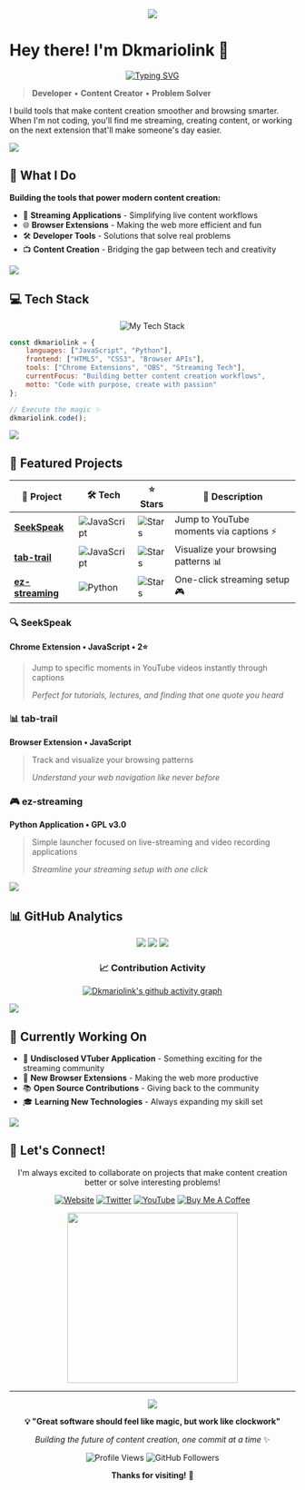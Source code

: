 <div align="center">

<img src="https://capsule-render.vercel.app/api?type=waving&color=gradient&customColorList=6,11,20&height=180&section=header&text=Dkmariolink&fontSize=42&fontColor=fff&animation=twinkling&fontAlignY=32&desc=Developer%20•%20Content%20Creator%20•%20Problem%20Solver&descAlignY=51&descAlign=50"/>

</div>

# Hey there! I'm Dkmariolink 👋

<div align="center">

[![Typing SVG](https://readme-typing-svg.herokuapp.com?font=Fira+Code&weight=600&size=22&pause=1000&color=58A6FF&center=true&vCenter=true&random=false&width=600&lines=Building+tools+for+content+creators;Making+the+web+more+efficient;Streaming+%2B+Coding+%3D+%E2%9D%A4%EF%B8%8F;Always+learning%2C+always+creating)](https://git.io/typing-svg)

</div>

> **Developer** • **Content Creator** • **Problem Solver**

I build tools that make content creation smoother and browsing smarter. When I'm not coding, you'll find me streaming, creating content, or working on the next extension that'll make someone's day easier.

<img src="https://user-images.githubusercontent.com/73097560/115834477-dbab4500-a447-11eb-908a-139a6edaec5c.gif">

## 🚀 What I Do

**Building the tools that power modern content creation:**
- 🎥 **Streaming Applications** - Simplifying live content workflows
- 🌐 **Browser Extensions** - Making the web more efficient and fun
- 🛠️ **Developer Tools** - Solutions that solve real problems
- 📺 **Content Creation** - Bridging the gap between tech and creativity

<img src="https://user-images.githubusercontent.com/73097560/115834477-dbab4500-a447-11eb-908a-139a6edaec5c.gif">

## 💻 Tech Stack

<div align="center">

<img src="https://github-readme-tech-stack.vercel.app/api/cards?title=My+Arsenal&lineCount=3&theme=github_dark&bg=0D1117&border=30363D&titleColor=58A6FF&line1=javascript%2Cjavascript%2CFFD700%3Bhtml5%2Chtml5%2CE34F26%3Bcss3%2Ccss3%2C1572B6%3B&line2=python%2Cpython%2C3776AB%3Bchrome%2Cchrome%2C4285F4%3Bobsstudio%2Cobs%2C302E31%3B&line3=git%2Cgit%2CF05032%3Bvisualstudiocode%2Cvscode%2C007ACC%3Bgithub%2Cgithub%2C181717%3B" alt="My Tech Stack" />

</div>

```javascript
const dkmariolink = {
    languages: ["JavaScript", "Python"],
    frontend: ["HTML5", "CSS3", "Browser APIs"],
    tools: ["Chrome Extensions", "OBS", "Streaming Tech"],
    currentFocus: "Building better content creation workflows",
    motto: "Code with purpose, create with passion"
};

// Execute the magic ✨
dkmariolink.code();
```

<img src="https://user-images.githubusercontent.com/73097560/115834477-dbab4500-a447-11eb-908a-139a6edaec5c.gif">

## 🎯 Featured Projects

<div align="center">

| 🎯 Project | 🛠️ Tech | ⭐ Stars | 📝 Description |
|------------|----------|----------|-----------------|
| **[SeekSpeak](https://github.com/Dkmariolink/SeekSpeak)** | ![JavaScript](https://img.shields.io/badge/JavaScript-F7DF1E?style=flat-square&logo=javascript&logoColor=black) | ![Stars](https://img.shields.io/github/stars/Dkmariolink/SeekSpeak?style=flat-square&color=yellow) | Jump to YouTube moments via captions ⚡ |
| **[tab-trail](https://github.com/Dkmariolink/tab-trail)** | ![JavaScript](https://img.shields.io/badge/JavaScript-F7DF1E?style=flat-square&logo=javascript&logoColor=black) | ![Stars](https://img.shields.io/github/stars/Dkmariolink/tab-trail?style=flat-square&color=yellow) | Visualize your browsing patterns 📊 |
| **[ez-streaming](https://github.com/Dkmariolink/ez-streaming)** | ![Python](https://img.shields.io/badge/Python-3776AB?style=flat-square&logo=python&logoColor=white) | ![Stars](https://img.shields.io/github/stars/Dkmariolink/ez-streaming?style=flat-square&color=yellow) | One-click streaming setup 🎮 |

</div>

### 🔍 SeekSpeak
**Chrome Extension • JavaScript • 2⭐**
> Jump to specific moments in YouTube videos instantly through captions
> 
> *Perfect for tutorials, lectures, and finding that one quote you heard*

### 📊 tab-trail
**Browser Extension • JavaScript**
> Track and visualize your browsing patterns
> 
> *Understand your web navigation like never before*

### 🎮 ez-streaming
**Python Application • GPL v3.0**
> Simple launcher focused on live-streaming and video recording applications
> 
> *Streamline your streaming setup with one click*

<img src="https://user-images.githubusercontent.com/73097560/115834477-dbab4500-a447-11eb-908a-139a6edaec5c.gif">

## 📊 GitHub Analytics

<div align="center">
  
<img src="https://github-readme-stats.vercel.app/api?username=Dkmariolink&show_icons=true&theme=tokyonight&hide_border=true&bg_color=0D1117&title_color=58A6FF&icon_color=58A6FF&text_color=C9D1D9" />

<img src="https://github-readme-stats.vercel.app/api/top-langs/?username=Dkmariolink&layout=compact&theme=tokyonight&hide_border=true&bg_color=0D1117&title_color=58A6FF&text_color=C9D1D9" />

<img src="https://streak-stats.demolab.com?user=Dkmariolink&theme=tokyonight&hide_border=true&background=0D1117&stroke=58A6FF&ring=58A6FF&fire=FF6B6B&currStreakLabel=58A6FF&sideLabels=C9D1D9&currStreakNum=FF6B6B&sideNums=58A6FF" />

</div>

<div align="center">

### 📈 Contribution Activity
[![Dkmariolink's github activity graph](https://github-readme-activity-graph.vercel.app/graph?username=Dkmariolink&theme=tokyo-night&bg_color=0D1117&color=58A6FF&line=58A6FF&point=FF6B6B&area=true&hide_border=true)](https://github.com/ashutosh00710/github-readme-activity-graph)

</div>

<img src="https://user-images.githubusercontent.com/73097560/115834477-dbab4500-a447-11eb-908a-139a6edaec5c.gif">

## 🌟 Currently Working On

- 🔨 **Undisclosed VTuber Application** - Something exciting for the streaming community
- 🚀 **New Browser Extensions** - Making the web more productive
- 📚 **Open Source Contributions** - Giving back to the community
- 🎓 **Learning New Technologies** - Always expanding my skill set

<img src="https://user-images.githubusercontent.com/73097560/115834477-dbab4500-a447-11eb-908a-139a6edaec5c.gif">

## 🤝 Let's Connect!

<div align="center">

I'm always excited to collaborate on projects that make content creation better or solve interesting problems!

[![Website](https://img.shields.io/badge/🌐_EZStreaming.gg-FF6B6B?style=for-the-badge&logoColor=white)](https://EZStreaming.gg)
[![Twitter](https://img.shields.io/badge/🐦_@TheDkmariolink-1DA1F2?style=for-the-badge&logoColor=white)](https://twitter.com/TheDkmariolink)
[![YouTube](https://img.shields.io/badge/📺_@TheDkmariolink-FF0000?style=for-the-badge&logoColor=white)](https://youtube.com/@TheDkmariolink)
[![Buy Me A Coffee](https://img.shields.io/badge/☕_Buy_Me_A_Coffee-FFDD00?style=for-the-badge&logoColor=black)](https://buymeacoffee.com/dkmariolink)

<img src="https://github.com/Anmol-Baranwal/Cool-GIFs-For-GitHub/assets/74038190/7d484dc9-68a9-4ee6-a767-aea59035c12d" width="300">

</div>

---

<div align="center">

<img src="https://capsule-render.vercel.app/api?type=waving&color=gradient&customColorList=6,11,20&height=100&section=footer"/>

**💡 "Great software should feel like magic, but work like clockwork"**

*Building the future of content creation, one commit at a time* ✨

<img src="https://komarev.com/ghpvc/?username=Dkmariolink&label=Profile%20Views&color=58A6FF&style=flat-square" alt="Profile Views" />
<img src="https://img.shields.io/github/followers/Dkmariolink?label=Followers&style=flat-square&color=58A6FF&labelColor=0D1117" alt="GitHub Followers" />

**Thanks for visiting!** 🎉

</div>
